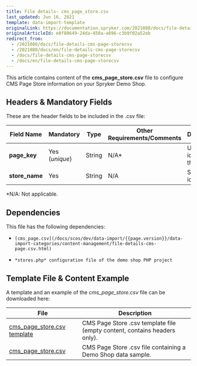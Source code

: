 ```yaml
---
title: File details- cms_page_store.csv
last_updated: Jun 16, 2021
template: data-import-template
originalLink: https://documentation.spryker.com/2021080/docs/file-details-cms-page-storecsv
originalArticleId: e8f80649-24da-450a-a696-c3b9f02a52eb
redirect_from:
  - /2021080/docs/file-details-cms-page-storecsv
  - /2021080/docs/en/file-details-cms-page-storecsv
  - /docs/file-details-cms-page-storecsv
  - /docs/en/file-details-cms-page-storecsv
---
```


This article contains content of the **cms_page_store.csv** file to configure CMS Page Store information on your Spryker Demo Shop.

## Headers & Mandatory Fields 
These are the header fields to be included in the .csv file:

| Field Name | Mandatory | Type | Other Requirements/Comments | Description |
| --- | --- | --- | --- | --- |
| **page_key** | Yes (*unique*) | String |N/A* | Unique identifier of the page. |
| **store_name** | Yes | String |N/A | Store name identifier. |
*N/A: Not applicable.

## Dependencies

This file has the following dependencies:
*     [cms_page.csv](/docs/scos/dev/data-import/{{page.version}}/data-import-categories/content-management/file-details-cms-page.csv.html)
*     *stores.php* configuration file of the demo shop PHP project

## Template File & Content Example
A template and an example of the *cms_page_store.csv*  file can be downloaded here:

| File | Description |
| --- | --- |
| [cms_page_store.csv template](https://spryker.s3.eu-central-1.amazonaws.com/docs/Developer+Guide/Back-End/Data+Manipulation/Data+Ingestion/Data+Import/Data+Import+Categories/Content+Management/Template+cms_page_store.csv) | CMS Page Store .csv template file (empty content, contains headers only). |
| [cms_page_store.csv](https://spryker.s3.eu-central-1.amazonaws.com/docs/Developer+Guide/Back-End/Data+Manipulation/Data+Ingestion/Data+Import/Data+Import+Categories/Content+Management/cms_page_store.csv) | CMS Page Store .csv file containing a Demo Shop data sample. |

